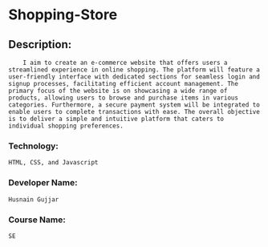 # Shopping-Store
## Description:
        I aim to create an e-commerce website that offers users a streamlined experience in online shopping. The platform will feature a user-friendly interface with dedicated sections for seamless login and signup processes, facilitating efficient account management. The primary focus of the website is on showcasing a wide range of products, allowing users to browse and purchase items in various categories. Furthermore, a secure payment system will be integrated to enable users to complete transactions with ease. The overall objective is to deliver a simple and intuitive platform that caters to individual shopping preferences.
### Technology: 
    HTML, CSS, and Javascript
### Developer Name: 
    Husnain Gujjar
### Course Name: 
    SE
